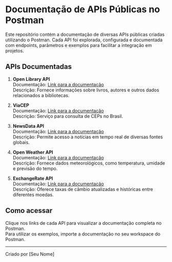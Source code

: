 # Documentação de APIs Públicas no Postman

Este repositório contém a documentação de diversas APIs públicas criadas utilizando o Postman. Cada API foi explorada, configurada e documentada com endpoints, parâmetros e exemplos para facilitar a integração em projetos.

## APIs Documentadas

1. **Open Library API**  
   Documentação: [Link para a documentação](https://documenter.getpostman.com/view/40093025/2sAYBXCrdK)  
   Descrição: Fornece informações sobre livros, autores e outros dados relacionados a bibliotecas.

2. **ViaCEP**  
   Documentação: [Link para a documentação](https://documenter.getpostman.com/view/40093025/2sAYBXCrhj)  
   Descrição: Serviço para consulta de CEPs no Brasil.

3. **NewsData API**  
   Documentação: [Link para a documentação](https://documenter.getpostman.com/view/40093025/2sAYBXDBVy)  
   Descrição: Permite acesso a notícias em tempo real de diversas fontes globais.

4. **Open Weather API**  
   Documentação: [Link para a documentação](https://documenter.getpostman.com/view/40093025/2sAYBXDBaN)  
   Descrição: Fornece dados meteorológicos, como temperatura, umidade e previsão do tempo.

5. **ExchangeRate API**  
   Documentação: [Link para a documentação](https://documenter.getpostman.com/view/40093025/2sAYBXDBeo)  
   Descrição: Oferece taxas de câmbio atualizadas e históricas entre diferentes moedas.

## Como acessar

Clique nos links de cada API para visualizar a documentação completa no Postman.  
Para utilizar os exemplos, importe a documentação no seu workspace do Postman.

---

Criado por [Seu Nome]
